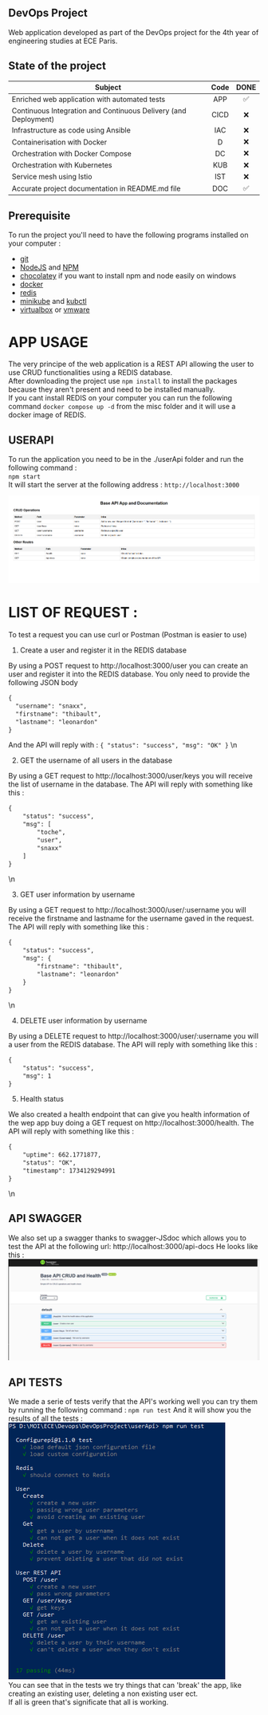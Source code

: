 ## DevOps Project

Web application developed as part of the DevOps project for the 4th year of engineering studies at ECE Paris.


## State of the project

| Subject                                                        | Code  | DONE |
|----------------------------------------------------------------|:-------:|:------:|
| Enriched web application with automated tests                 | APP   | ✅    |
| Continuous Integration and Continuous Delivery (and Deployment)| CICD  | ❌    |
| Infrastructure as code using Ansible                          | IAC   | ❌    |
| Containerisation with Docker                                   | D     | ❌    |
| Orchestration with Docker Compose                             | DC    | ❌    |
| Orchestration with Kubernetes                                 | KUB   | ❌    |
| Service mesh using Istio                                       | IST   | ❌    |
| Accurate project documentation in README.md file              | DOC   | ✅    |


## Prerequisite

To run the project you'll need to have the following programs installed on your computer :
* [git](https://git-scm.com/downloads)
* [NodeJS](https://nodejs.org/en) and [NPM](https://docs.npmjs.com/cli/v10/configuring-npm/install)
* [chocolatey](https://chocolatey.org/install) if you want to install npm and node easily on windows
* [docker](https://docs.docker.com/get-started/get-docker/)
* [redis](https://redis.io/resources/mit-report-genai/)
* [minikube](https://minikube.sigs.k8s.io/docs/start/?arch=%2Fwindows%2Fx86-64%2Fstable%2F.exe+download) and [kubctl](https://kubernetes.io/docs/tasks/tools/)
* [virtualbox](https://www.virtualbox.org/wiki/Downloads) or [vmware](https://www.vmware.com/)

# APP USAGE

The very principe of the web application is a REST API allowing the user to use CRUD functionalities using a REDIS database.  
After downloading the project use `npm install` to install the packages because they aren't present and need to be installed manually.  
If you cant install REDIS on your computer you can run the following command `docker compose up -d` from the misc folder and it will use a docker image of REDIS.  

## USERAPI

To run the application you need to be in the ./userApi folder and run the following command :  
`npm start`  
It will start the server at the following address :  `http://localhost:3000`  

![alt text](.\images\image.png)  

# LIST OF REQUEST :

To test a request you can use curl or Postman (Postman is easier to use)  

1. Create a user and register it in the REDIS database

By using a POST request to http://localhost:3000/user you can create an user and register it into the REDIS database. You only need to provide the following JSON body  
``` 
{
  "username": "snaxx",
  "firstname": "thibault",
  "lastname": "leonardon"
}
```

And the API will reply with : 
`{ "status": "success", "msg": "OK" }`
\n


2. GET the username of all users in the database

By using a GET request to http://localhost:3000/user/keys you will receive the list of username in the database. The API will reply with something like this :  
``` 
{
    "status": "success",
    "msg": [
        "toche",
        "user",
        "snaxx"
    ]
}
```
\n

3. GET user information by username

By using a GET request to http://localhost:3000/user/:username you will receive the firstname and lastname for the username gaved in the request. The API will reply with something like this :  
``` 
{
    "status": "success",
    "msg": {
        "firstname": "thibault",
        "lastname": "leonardon"
    }
}
```
\n

4. DELETE user information by username

By using a DELETE request to http://localhost:3000/user/:username you will a user from the REDIS database. The API will reply with something like this :  
``` 
{
    "status": "success",
    "msg": 1
}
```

5. Health status

We also created a health endpoint that can give you health information of the wep app buy doing a GET request on http://localhost:3000/health. The API will reply with something like this :  
``` 
{
    "uptime": 662.1771877,
    "status": "OK",
    "timestamp": 1734129294991
}
```
\n
## API SWAGGER 
We also set up a swagger thanks to swagger-JSdoc which allows you to test the API at the following url: http://localhost:3000/api-docs He looks like this : ![alt text](./images/swagger.png)  

## API TESTS

We made a serie of tests verify that the API's working well you can try them by running the following command : `npm run test`
And it will show you the results of all the tests :
![alt text](./images/tests.png)  
You can see that in the tests we try things that can 'break' the app, like creating an existing user, deleting a non existing user ect.  
If all is green that's significate that all is working.
